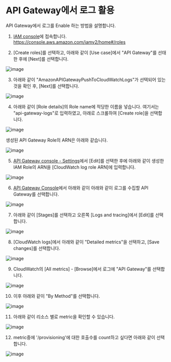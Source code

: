 # API Gateway에서 로그 활용

API Gateway에서 로그를 Enable 하는 방법을 설명합니다.

1. [IAM console](https://console.aws.amazon.com/iamv2/home#/roles)에 접속합니다.
https://console.aws.amazon.com/iamv2/home#/roles

2. [Create roles]를 선택하고, 아래와 같이 [Use case]에서 "API Gateway"를 선태한 후에 [Next]를 선택합니다.

![image](https://github.com/kyopark2014/technical-summary/assets/52392004/dc08efac-026b-4aa5-b120-0618a9d0188b)


3. 아래와 같이 "AmazonAPIGatewayPushToCloudWatchLogs"가 선택되어 있는것을 확인 후, [Next]를 선택합니다. 

![image](https://github.com/kyopark2014/technical-summary/assets/52392004/2b8a528e-3b4d-4099-be74-f093f7e3b394)


4. 아래와 같이 [Role details]의 Role name에 적당한 이름을 넣습니다. 여기서는 "api-gateway-logs"로 입력하였고, 아래로 스크롤하여 [Create role]을 선택합니다.

![image](https://github.com/kyopark2014/technical-summary/assets/52392004/666b8411-0b99-44c6-8a5a-f4b1ffb87b9e)

생성된 API Gateway Role의 ARN은 아래와 같습니다.

![image](https://github.com/kyopark2014/technical-summary/assets/52392004/f0ef9e8b-144f-4c96-a102-cf35c9fe9778)


5. [API Gateway console - Settings](https://ap-northeast-2.console.aws.amazon.com/apigateway/main/settings?api=unselected&region=ap-northeast-2)에서 [Edit]를 선택한 후에 아래와 같이 생성한 IAM Role의 ARN을 [CloudWatch log role ARN]에 입력합니다.

![image](https://github.com/kyopark2014/technical-summary/assets/52392004/fed44470-8209-4c54-b2de-b0018bbaa257)

6. [API Gateway Console](https://ap-northeast-2.console.aws.amazon.com/apigateway/main/apis?region=ap-northeast-2)에서 아래와 같이 아래와 같이 로그를 수집할 API Gateway를 선택합니다. 

![image](https://github.com/kyopark2014/technical-summary/assets/52392004/ed9c5583-d0ef-45de-9939-63b3f836ac4c)

7. 아래와 같이 [Stages]를 선택하고 오른쪽 [Logs and tracing]에서 [Edit]를 선택합니다. 

![image](https://github.com/kyopark2014/technical-summary/assets/52392004/71ed8420-5c69-4954-936e-dfa2704fa218)

8. [CloudWatch logs]에서 아래와 같이 "Detailed metrics"을 선택하고, [Save changes]를 선택합니다.

![image](https://github.com/kyopark2014/technical-summary/assets/52392004/e32edeae-ade2-44c2-acc3-6f6c3b28403f)

9. CloudWatch의 [All metrics] - [Browse]에서 로그에 "API Gateway"를 선택합니다.
    
![image](https://github.com/kyopark2014/technical-summary/assets/52392004/f6cf9dc5-804e-4ff2-93df-c0d14c467e3a)

10. 이후 아래와 같이 "By Method"를 선택합니다.

![image](https://github.com/kyopark2014/technical-summary/assets/52392004/ec40cef0-f24f-4dfe-871d-b8dca6dd9c22)

11. 아래와 같이 리소스 별로 metric을 확인할 수 있습니다.

![image](https://github.com/kyopark2014/technical-summary/assets/52392004/6ee5f27f-01a0-4c66-b014-7bdbacc7aa55)

12. metric중에 '/provisioning'에 대한 호출수를 count하고 싶다면 아래와 같이 선택합니다.

![image](https://github.com/kyopark2014/technical-summary/assets/52392004/16d1f01b-c12d-42f0-ac1d-ac628486ef92)

    

